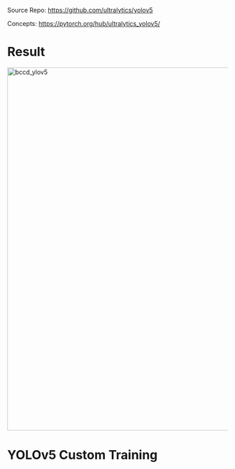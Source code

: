 Source Repo: https://github.com/ultralytics/yolov5

Concepts: https://pytorch.org/hub/ultralytics_yolov5/

# Result

<img width="831" alt="bccd_ylov5" src="https://user-images.githubusercontent.com/18000553/126888819-8aa7fba7-b35b-4598-aef9-4d33dee2689e.png">

# YOLOv5 Custom Training
